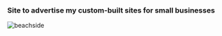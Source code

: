 ### Site to advertise my custom-built sites for small businesses

![beachside](https://user-images.githubusercontent.com/44857032/236602955-4ffbe9f6-65f0-4aba-92ad-a8bee9b19a65.png)
